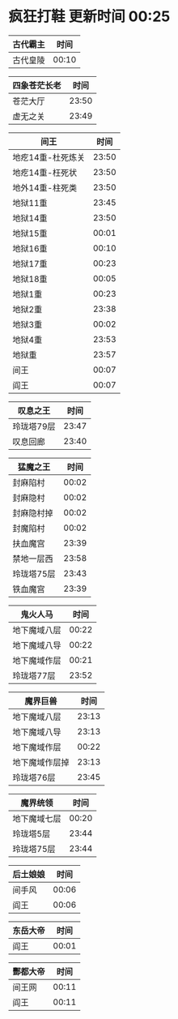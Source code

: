 # 疯狂打鞋 更新时间 00:25

| 古代霸主   | 时间    |
|--------|-------|
| 古代皇陵 | 00:10 |

| 四象苍茫长老   | 时间    |
|--------|-------|
| 苍茫大厅 | 23:50 |
| 虚无之关 | 23:49 |

| 间王   | 时间    |
|--------|-------|
| 地疙14重-杜死炼关 | 23:50 |
| 地疙14重-枉死状 | 23:50 |
| 地外14重-柱死类 | 23:50 |
| 地狱11重 | 23:45 |
| 地狱14重 | 23:50 |
| 地狱15重 | 00:01 |
| 地狱16重 | 00:10 |
| 地狱17重 | 00:23 |
| 地狱18重 | 00:05 |
| 地狱1重 | 00:23 |
| 地狱2重 | 23:38 |
| 地狱3重 | 00:02 |
| 地狱4重 | 23:53 |
| 地狱重 | 23:57 |
| 间王 | 00:07 |
| 阎王 | 00:07 |

| 叹息之王   | 时间    |
|--------|-------|
| 玲珑塔79层 | 23:47 |
| 叹息回廊 | 23:40 |

| 猛魔之王   | 时间    |
|--------|-------|
| 封麻陷村 | 00:02 |
| 封麻隐村 | 00:02 |
| 封麻隐村掉 | 00:02 |
| 封魔陷村 | 00:02 |
| 扶血魔宫 | 23:39 |
| 禁地一层西 | 23:58 |
| 玲珑塔75层 | 23:43 |
| 铁血魔宫 | 23:39 |

| 鬼火人马   | 时间    |
|--------|-------|
| 地下魔域八层 | 00:22 |
| 地下魔域八导 | 00:22 |
| 地下魔域作层 | 00:21 |
| 玲珑塔77层 | 23:52 |

| 魔界巨兽   | 时间    |
|--------|-------|
| 地下魔域八层 | 23:13 |
| 地下魔域八导 | 23:13 |
| 地下魔域作层 | 00:22 |
| 地下魔域作层掉 | 23:13 |
| 玲珑塔76层 | 23:45 |

| 魔界统领   | 时间    |
|--------|-------|
| 地下魔域七层 | 00:20 |
| 玲珑塔5层 | 23:44 |
| 玲珑塔75层 | 23:44 |

| 后土娘娘   | 时间    |
|--------|-------|
| 间手风 | 00:06 |
| 阎王 | 00:06 |

| 东岳大帝   | 时间    |
|--------|-------|
| 阎王 | 00:01 |

| 酆都大帝   | 时间    |
|--------|-------|
| 间王网 | 00:11 |
| 阎王 | 00:11 |